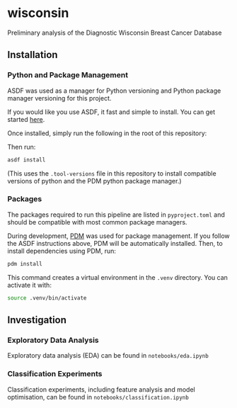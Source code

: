 # wisconsin

Preliminary analysis of the Diagnostic Wisconsin Breast Cancer Database

## Installation

### Python and Package Management

ASDF was used as a manager for Python versioning and Python package manager versioning for this project.

If you would like you use ASDF, it fast and simple to install. You can get started [here](https://asdf-vm.com/guide/getting-started.html).

Once installed, simply run the following in the root of this repository:

Then run:
```bash
asdf install
```
(This uses the `.tool-versions` file in this repository to install compatible versions of python and the PDM python package manager.)

### Packages

The packages required to run this pipeline are listed in `pyproject.toml` and should be compatible with most common package managers.

During development, [PDM](https://pdm-project.org/en/latest/) was used for package management. If you follow the ASDF instructions above, PDM will be automatically installed. Then, to install dependencies using PDM, run:

```bash
pdm install
```

This command creates a virtual environment in the `.venv` directory. You can activate it with:

```bash
source .venv/bin/activate
```

## Investigation

### Exploratory Data Analysis

Exploratory data analysis (EDA) can be found in `notebooks/eda.ipynb`

### Classification Experiments

Classification experiments, including feature analysis and model optimisation, can be found in `notebooks/classification.ipynb`